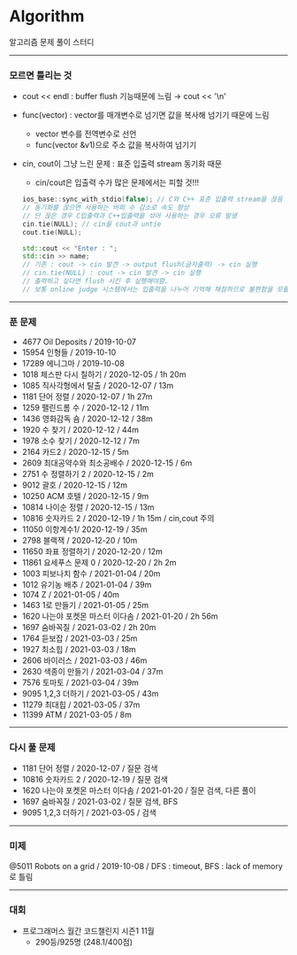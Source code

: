 # Algorithm

알고리즘 문제 풀이 스터디

---

### 모르면 틀리는 것

-   cout << endl : buffer flush 기능때문에 느림 → cout << '\n'
-   func(vector) : vector를 매개변수로 넘기면 값을 복사해 넘기기 때문에 느림
    -   vector 변수를 전역변수로 선언
    -   func(vector &v1)으로 주소 값을 복사하여 넘기기
-   cin, cout이 그냥 느린 문제 : 표준 입출력 stream 동기화 때문

    -   cin/cout은 입출력 수가 많은 문제에서는 피할 것!!!

    ```cpp
    ios_base::sync_with_stdio(false); // C와 C++ 표준 입출력 stream을 끊음
    // 동기화를 끊으면 사용하는 버퍼 수 감소로 속도 향상
    // 단 끊은 경우 C입출력과 C++입출력을 섞어 사용하는 경우 오류 발생
    cin.tie(NULL); // cin을 cout과 untie
    cout.tie(NULL);
    ```

    ```cpp
    std::cout << "Enter : ";
    std::cin >> name;
    // 기존 : cout -> cin 발견 -> output flush(글자출력) -> cin 실행
    // cin.tie(NULL) : cout -> cin 발견 -> cin 실행
    // 출력하고 싶다면 flush 시킨 후 실행해야함.
    // 보통 online judge 시스템에서는 입출력을 나누어 기억해 채점하므로 불편함을 모를 것
    ```

---

### 푼 문제

-   4677 Oil Deposits / 2019-10-07
-   15954 인형들 / 2019-10-10
-   17289 에니그마 / 2019-10-08
-   1018 체스판 다시 칠하기 / 2020-12-05 / 1h 20m
-   1085 직사각형에서 탈출 / 2020-12-07 / 13m
-   1181 단어 정렬 / 2020-12-07 / 1h 27m
-   1259 팰린드롬 수 / 2020-12-12 / 11m
-   1436 영화감독 숌 / 2020-12-12 / 38m
-   1920 수 찾기 / 2020-12-12 / 44m
-   1978 소수 찾기 / 2020-12-12 / 7m
-   2164 카드2 / 2020-12-15 / 5m
-   2609 최대공약수와 최소공배수 / 2020-12-15 / 6m
-   2751 수 정렬하기 2 / 2020-12-15 / 2m
-   9012 괄호 / 2020-12-15 / 12m
-   10250 ACM 호텔 / 2020-12-15 / 9m
-   10814 나이순 정렬 / 2020-12-15 / 13m
-   10816 숫자카드 2 / 2020-12-19 / 1h 15m / cin,cout 주의
-   11050 이항계수1/ 2020-12-19 / 35m
-   2798 블랙잭 / 2020-12-20 / 10m
-   11650 좌표 정렬하기 / 2020-12-20 / 12m
-   11861 요세푸스 문제 0 / 2020-12-20 / 2h 2m
-   1003 피보나치 함수 / 2021-01-04 / 20m
-   1012 유기농 배추 / 2021-01-04 / 39m
-   1074 Z / 2021-01-05 / 40m
-   1463 1로 만들기 / 2021-01-05 / 25m
-   1620 나는야 포켓몬 마스터 이다솜 / 2021-01-20 / 2h 56m
-   1697 숨바꼭질 / 2021-03-02 / 2h 20m
-   1764 듣보잡 / 2021-03-03 / 25m
-   1927 최소힙 / 2021-03-03 / 18m
-   2606 바이러스 / 2021-03-03 / 46m
-   2630 색종이 만들기 / 2021-03-04 / 37m
-   7576 토마토 / 2021-03-04 / 39m
-   9095 1,2,3 더하기 / 2021-03-05 / 43m
-   11279 최대힙 / 2021-03-05 / 37m
-   11399 ATM / 2021-03-05 / 8m

---

### 다시 풀 문제

-   1181 단어 정렬 / 2020-12-07 / 질문 검색
-   10816 숫자카드 2 / 2020-12-19 / 질문 검색
-   1620 나는야 포켓몬 마스터 이다솜 / 2021-01-20 / 질문 검색, 다른 풀이
-   1697 숨바꼭질 / 2021-03-02 / 질문 검색, BFS
-   9095 1,2,3 더하기 / 2021-03-05 / 검색

---

### 미제

@5011 Robots on a grid / 2019-10-08 / DFS : timeout, BFS : lack of memory로 틀림

---

### 대회

-   프로그래머스 월간 코드챌린지 시즌1 11월
    -   290등/925명 (248.1/400점)
